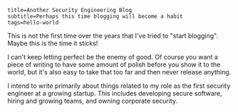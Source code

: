 ```
title=Another Security Engineering Blog
subtitle=Perhaps this time blogging will become a habit
tags=hello-world
```

This is not the first time over the years that I've tried to "start blogging".
Maybe this is the time it sticks!

I can't keep letting perfect be the enemy of good. Of course you want a piece
of writing to have some amount of polish before you show it to the world, but
it's also easy to take that too far and then never release anything.

I intend to write primarily about things related to my role as the first security
engineer at a growing startup. This includes developing secure software, hiring and
growing teams, and owning corporate security.